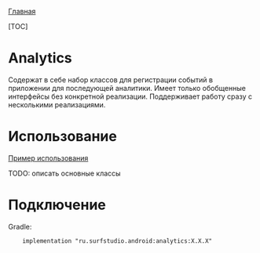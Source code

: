[Главная](../docs/main.md)

[TOC]

# Analytics
Содержат в себе набор классов для регистрации событий в приложении для последующей аналитики.
Имеет только обобщенные интерфейсы без конкретной реализации. Поддерживает работу сразу с несколькими реализациями.

# Использование
[Пример использования](../firebase-sample)

TODO: описать основные классы

# Подключение
Gradle:
```
    implementation "ru.surfstudio.android:analytics:X.X.X"
```